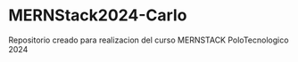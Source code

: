 # MERNStack2024-Carlo

Repositorio creado para realizacion del curso MERNSTACK PoloTecnologico 2024 
